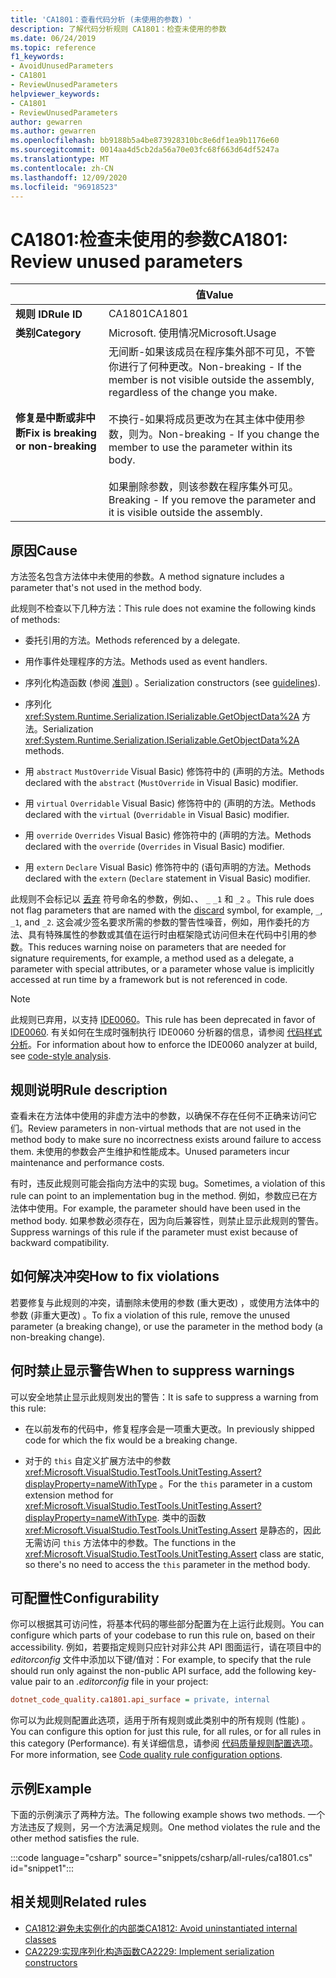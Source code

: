 ```yaml
---
title: 'CA1801：查看代码分析 (未使用的参数) '
description: 了解代码分析规则 CA1801：检查未使用的参数
ms.date: 06/24/2019
ms.topic: reference
f1_keywords:
- AvoidUnusedParameters
- CA1801
- ReviewUnusedParameters
helpviewer_keywords:
- CA1801
- ReviewUnusedParameters
author: gewarren
ms.author: gewarren
ms.openlocfilehash: bb9188b5a4be873928310bc8e6df1ea9b1176e60
ms.sourcegitcommit: 0014aa4d5cb2da56a70e03fc68f663d64df5247a
ms.translationtype: MT
ms.contentlocale: zh-CN
ms.lasthandoff: 12/09/2020
ms.locfileid: "96918523"
---
```

# <a name="ca1801-review-unused-parameters"></a><span data-ttu-id="68ee4-103">CA1801:检查未使用的参数</span><span class="sxs-lookup"><span data-stu-id="68ee4-103">CA1801: Review unused parameters</span></span>

| | <span data-ttu-id="68ee4-104">值</span><span class="sxs-lookup"><span data-stu-id="68ee4-104">Value</span></span> |
|-|-|
| <span data-ttu-id="68ee4-105">**规则 ID**</span><span class="sxs-lookup"><span data-stu-id="68ee4-105">**Rule ID**</span></span> |<span data-ttu-id="68ee4-106">CA1801</span><span class="sxs-lookup"><span data-stu-id="68ee4-106">CA1801</span></span>|
| <span data-ttu-id="68ee4-107">**类别**</span><span class="sxs-lookup"><span data-stu-id="68ee4-107">**Category**</span></span> |<span data-ttu-id="68ee4-108">Microsoft. 使用情况</span><span class="sxs-lookup"><span data-stu-id="68ee4-108">Microsoft.Usage</span></span>|
| <span data-ttu-id="68ee4-109">**修复是中断或非中断**</span><span class="sxs-lookup"><span data-stu-id="68ee4-109">**Fix is breaking or non-breaking**</span></span> |<span data-ttu-id="68ee4-110">无间断-如果该成员在程序集外部不可见，不管你进行了何种更改。</span><span class="sxs-lookup"><span data-stu-id="68ee4-110">Non-breaking - If the member is not visible outside the assembly, regardless of the change you make.</span></span><br/><br/><span data-ttu-id="68ee4-111">不换行-如果将成员更改为在其主体中使用参数，则为。</span><span class="sxs-lookup"><span data-stu-id="68ee4-111">Non-breaking - If you change the member to use the parameter within its body.</span></span><br/><br/><span data-ttu-id="68ee4-112">如果删除参数，则该参数在程序集外可见。</span><span class="sxs-lookup"><span data-stu-id="68ee4-112">Breaking - If you remove the parameter and it is visible outside the assembly.</span></span>|

## <a name="cause"></a><span data-ttu-id="68ee4-113">原因</span><span class="sxs-lookup"><span data-stu-id="68ee4-113">Cause</span></span>

<span data-ttu-id="68ee4-114">方法签名包含方法体中未使用的参数。</span><span class="sxs-lookup"><span data-stu-id="68ee4-114">A method signature includes a parameter that's not used in the method body.</span></span>

<span data-ttu-id="68ee4-115">此规则不检查以下几种方法：</span><span class="sxs-lookup"><span data-stu-id="68ee4-115">This rule does not examine the following kinds of methods:</span></span>

- <span data-ttu-id="68ee4-116">委托引用的方法。</span><span class="sxs-lookup"><span data-stu-id="68ee4-116">Methods referenced by a delegate.</span></span>

- <span data-ttu-id="68ee4-117">用作事件处理程序的方法。</span><span class="sxs-lookup"><span data-stu-id="68ee4-117">Methods used as event handlers.</span></span>

- <span data-ttu-id="68ee4-118">序列化构造函数 (参阅 [准则](../../../standard/serialization/serialization-guidelines.md#runtime-serialization)) 。</span><span class="sxs-lookup"><span data-stu-id="68ee4-118">Serialization constructors (see [guidelines](../../../standard/serialization/serialization-guidelines.md#runtime-serialization)).</span></span>

- <span data-ttu-id="68ee4-119">序列化 <xref:System.Runtime.Serialization.ISerializable.GetObjectData%2A> 方法。</span><span class="sxs-lookup"><span data-stu-id="68ee4-119">Serialization <xref:System.Runtime.Serialization.ISerializable.GetObjectData%2A> methods.</span></span>

- <span data-ttu-id="68ee4-120">用 `abstract` `MustOverride` Visual Basic) 修饰符中的 (声明的方法。</span><span class="sxs-lookup"><span data-stu-id="68ee4-120">Methods declared with the `abstract` (`MustOverride` in Visual Basic) modifier.</span></span>

- <span data-ttu-id="68ee4-121">用 `virtual` `Overridable` Visual Basic) 修饰符中的 (声明的方法。</span><span class="sxs-lookup"><span data-stu-id="68ee4-121">Methods declared with the `virtual` (`Overridable` in Visual Basic) modifier.</span></span>

- <span data-ttu-id="68ee4-122">用 `override` `Overrides` Visual Basic) 修饰符中的 (声明的方法。</span><span class="sxs-lookup"><span data-stu-id="68ee4-122">Methods declared with the `override` (`Overrides` in Visual Basic) modifier.</span></span>

- <span data-ttu-id="68ee4-123">用 `extern` `Declare` Visual Basic) 修饰符中的 (语句声明的方法。</span><span class="sxs-lookup"><span data-stu-id="68ee4-123">Methods declared with the `extern` (`Declare` statement in Visual Basic) modifier.</span></span>

<span data-ttu-id="68ee4-124">此规则不会标记以 [丢弃](../../../csharp/discards.md) 符号命名的参数，例如、、 `_` `_1` 和 `_2` 。</span><span class="sxs-lookup"><span data-stu-id="68ee4-124">This rule does not flag parameters that are named with the [discard](../../../csharp/discards.md) symbol, for example, `_`, `_1`, and `_2`.</span></span> <span data-ttu-id="68ee4-125">这会减少签名要求所需的参数的警告性噪音，例如，用作委托的方法、具有特殊属性的参数或其值在运行时由框架隐式访问但未在代码中引用的参数。</span><span class="sxs-lookup"><span data-stu-id="68ee4-125">This reduces warning noise on parameters that are needed for signature requirements, for example, a method used as a delegate, a parameter with special attributes, or a parameter whose value is implicitly accessed at run time by a framework but is not referenced in code.</span></span>

> [!NOTE]
> <span data-ttu-id="68ee4-126">此规则已弃用，以支持 [IDE0060](../style-rules/ide0060.md)。</span><span class="sxs-lookup"><span data-stu-id="68ee4-126">This rule has been deprecated in favor of [IDE0060](../style-rules/ide0060.md).</span></span> <span data-ttu-id="68ee4-127">有关如何在生成时强制执行 IDE0060 分析器的信息，请参阅 [代码样式分析](../overview.md#code-style-analysis)。</span><span class="sxs-lookup"><span data-stu-id="68ee4-127">For information about how to enforce the IDE0060 analyzer at build, see [code-style analysis](../overview.md#code-style-analysis).</span></span>

## <a name="rule-description"></a><span data-ttu-id="68ee4-128">规则说明</span><span class="sxs-lookup"><span data-stu-id="68ee4-128">Rule description</span></span>

<span data-ttu-id="68ee4-129">查看未在方法体中使用的非虚方法中的参数，以确保不存在任何不正确来访问它们。</span><span class="sxs-lookup"><span data-stu-id="68ee4-129">Review parameters in non-virtual methods that are not used in the method body to make sure no incorrectness exists around failure to access them.</span></span> <span data-ttu-id="68ee4-130">未使用的参数会产生维护和性能成本。</span><span class="sxs-lookup"><span data-stu-id="68ee4-130">Unused parameters incur maintenance and performance costs.</span></span>

<span data-ttu-id="68ee4-131">有时，违反此规则可能会指向方法中的实现 bug。</span><span class="sxs-lookup"><span data-stu-id="68ee4-131">Sometimes, a violation of this rule can point to an implementation bug in the method.</span></span> <span data-ttu-id="68ee4-132">例如，参数应已在方法体中使用。</span><span class="sxs-lookup"><span data-stu-id="68ee4-132">For example, the parameter should have been used in the method body.</span></span> <span data-ttu-id="68ee4-133">如果参数必须存在，因为向后兼容性，则禁止显示此规则的警告。</span><span class="sxs-lookup"><span data-stu-id="68ee4-133">Suppress warnings of this rule if the parameter must exist because of backward compatibility.</span></span>

## <a name="how-to-fix-violations"></a><span data-ttu-id="68ee4-134">如何解决冲突</span><span class="sxs-lookup"><span data-stu-id="68ee4-134">How to fix violations</span></span>

<span data-ttu-id="68ee4-135">若要修复与此规则的冲突，请删除未使用的参数 (重大更改) ，或使用方法体中的参数 (非重大更改) 。</span><span class="sxs-lookup"><span data-stu-id="68ee4-135">To fix a violation of this rule, remove the unused parameter (a breaking change), or use the parameter in the method body (a non-breaking change).</span></span>

## <a name="when-to-suppress-warnings"></a><span data-ttu-id="68ee4-136">何时禁止显示警告</span><span class="sxs-lookup"><span data-stu-id="68ee4-136">When to suppress warnings</span></span>

<span data-ttu-id="68ee4-137">可以安全地禁止显示此规则发出的警告：</span><span class="sxs-lookup"><span data-stu-id="68ee4-137">It is safe to suppress a warning from this rule:</span></span>

- <span data-ttu-id="68ee4-138">在以前发布的代码中，修复程序会是一项重大更改。</span><span class="sxs-lookup"><span data-stu-id="68ee4-138">In previously shipped code for which the fix would be a breaking change.</span></span>

- <span data-ttu-id="68ee4-139">对于的 `this` 自定义扩展方法中的参数 <xref:Microsoft.VisualStudio.TestTools.UnitTesting.Assert?displayProperty=nameWithType> 。</span><span class="sxs-lookup"><span data-stu-id="68ee4-139">For the `this` parameter in a custom extension method for <xref:Microsoft.VisualStudio.TestTools.UnitTesting.Assert?displayProperty=nameWithType>.</span></span> <span data-ttu-id="68ee4-140">类中的函数 <xref:Microsoft.VisualStudio.TestTools.UnitTesting.Assert> 是静态的，因此无需访问 `this` 方法体中的参数。</span><span class="sxs-lookup"><span data-stu-id="68ee4-140">The functions in the <xref:Microsoft.VisualStudio.TestTools.UnitTesting.Assert> class are static, so there's no need to access the `this` parameter in the method body.</span></span>

## <a name="configurability"></a><span data-ttu-id="68ee4-141">可配置性</span><span class="sxs-lookup"><span data-stu-id="68ee4-141">Configurability</span></span>

<span data-ttu-id="68ee4-142">你可以根据其可访问性，将基本代码的哪些部分配置为在上运行此规则。</span><span class="sxs-lookup"><span data-stu-id="68ee4-142">You can configure which parts of your codebase to run this rule on, based on their accessibility.</span></span> <span data-ttu-id="68ee4-143">例如，若要指定规则只应针对非公共 API 图面运行，请在项目中的 *editorconfig* 文件中添加以下键/值对：</span><span class="sxs-lookup"><span data-stu-id="68ee4-143">For example, to specify that the rule should run only against the non-public API surface, add the following key-value pair to an *.editorconfig* file in your project:</span></span>

```ini
dotnet_code_quality.ca1801.api_surface = private, internal
```

<span data-ttu-id="68ee4-144">你可以为此规则配置此选项，适用于所有规则或此类别中的所有规则 (性能) 。</span><span class="sxs-lookup"><span data-stu-id="68ee4-144">You can configure this option for just this rule, for all rules, or for all rules in this category (Performance).</span></span> <span data-ttu-id="68ee4-145">有关详细信息，请参阅 [代码质量规则配置选项](../code-quality-rule-options.md)。</span><span class="sxs-lookup"><span data-stu-id="68ee4-145">For more information, see [Code quality rule configuration options](../code-quality-rule-options.md).</span></span>

## <a name="example"></a><span data-ttu-id="68ee4-146">示例</span><span class="sxs-lookup"><span data-stu-id="68ee4-146">Example</span></span>

<span data-ttu-id="68ee4-147">下面的示例演示了两种方法。</span><span class="sxs-lookup"><span data-stu-id="68ee4-147">The following example shows two methods.</span></span> <span data-ttu-id="68ee4-148">一个方法违反了规则，另一个方法满足规则。</span><span class="sxs-lookup"><span data-stu-id="68ee4-148">One method violates the rule and the other method satisfies the rule.</span></span>

:::code language="csharp" source="snippets/csharp/all-rules/ca1801.cs" id="snippet1":::

## <a name="related-rules"></a><span data-ttu-id="68ee4-149">相关规则</span><span class="sxs-lookup"><span data-stu-id="68ee4-149">Related rules</span></span>

- [<span data-ttu-id="68ee4-150">CA1812:避免未实例化的内部类</span><span class="sxs-lookup"><span data-stu-id="68ee4-150">CA1812: Avoid uninstantiated internal classes</span></span>](ca1812.md)
- [<span data-ttu-id="68ee4-151">CA2229:实现序列化构造函数</span><span class="sxs-lookup"><span data-stu-id="68ee4-151">CA2229: Implement serialization constructors</span></span>](ca2229.md)
